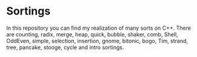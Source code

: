# Sortings
In this repository you can find my realization of many sorts on C++.
There are counting, radix, merge, heap, quick, bubble, shaker, comb, Shell, OddEven, simple, selection, insertion, gnome, bitonic, bogo, Tim, strand, tree, pancake, stooge, cycle and intro sortings.
